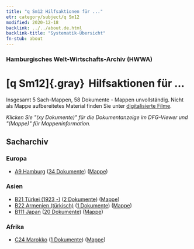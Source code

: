 ```yaml
---
title: "q Sm12 Hilfsaktionen für ..."
etr: category/subject/q Sm12
modified: 2020-12-18
backlink: ../../about.de.html
backlink-title: "Systematik-Übersicht"
fn-stub: about
---
```


### Hamburgisches Welt-Wirtschafts-Archiv (HWWA)
# [q Sm12]{.gray}&#8201; Hilfsaktionen für ...&#160; 




Insgesamt 5 Sach-Mappen, 58 Dokumente - Mappen unvollständig.
Nicht als Mappe aufbereitetes Material finden Sie unter [digitalisierte Filme](/film/h1_sh).

_Klicken Sie "(xy Dokumente)" für die Dokumentanzeige im DFG-Viewer und "(Mappe)" für Mappeninformation._

## Sacharchiv




### Europa

- [A9 Hamburg](../../../geo/about.de.html#A9) (<a href="https://dfg-viewer.de/show/?tx_dlf[id]=https://pm20.zbw.eu/mets/sh/1409xx/140905/1604xx/160417/public.mets.de.xml" target="_blank">34 Dokumente</a>) ([Mappe](http://purl.org/pressemappe20/folder/sh/140905,160417))

### Asien

- [B21 Türkei (1923 -)](../../../geo/about.de.html#B21) (<a href="https://dfg-viewer.de/show/?tx_dlf[id]=https://pm20.zbw.eu/mets/sh/1411xx/141111/1604xx/160417/public.mets.de.xml" target="_blank">2 Dokumente</a>) ([Mappe](http://purl.org/pressemappe20/folder/sh/141111,160417))
- [B22 Armenien (türkisch)](../../../geo/about.de.html#B22) (<a href="https://dfg-viewer.de/show/?tx_dlf[id]=https://pm20.zbw.eu/mets/sh/1411xx/141112/1604xx/160417/public.mets.de.xml" target="_blank">1 Dokumente</a>) ([Mappe](http://purl.org/pressemappe20/folder/sh/141112,160417))
- [B111 Japan](../../../geo/about.de.html#B111) (<a href="https://dfg-viewer.de/show/?tx_dlf[id]=https://pm20.zbw.eu/mets/sh/1412xx/141272/1604xx/160417/public.mets.de.xml" target="_blank">20 Dokumente</a>) ([Mappe](http://purl.org/pressemappe20/folder/sh/141272,160417))

### Afrika

- [C24 Marokko](../../../geo/about.de.html#C24) (<a href="https://dfg-viewer.de/show/?tx_dlf[id]=https://pm20.zbw.eu/mets/sh/1413xx/141356/1604xx/160417/public.mets.de.xml" target="_blank">1 Dokumente</a>) ([Mappe](http://purl.org/pressemappe20/folder/sh/141356,160417))


